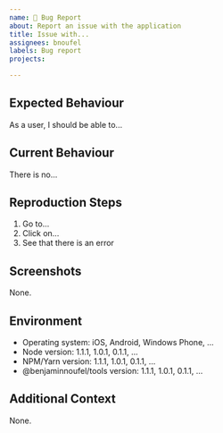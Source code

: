 ```yaml
---
name: 🐛 Bug Report
about: Report an issue with the application
title: Issue with...
assignees: bnoufel
labels: Bug report
projects:

---
```


## Expected Behaviour

As a user, I should be able to...

## Current Behaviour

There is no...

## Reproduction Steps

1. Go to...
2. Click on...
3. See that there is an error

## Screenshots

None.

## Environment

- Operating system: iOS, Android, Windows Phone, ...
- Node version: 1.1.1, 1.0.1, 0.1.1, ...
- NPM/Yarn version: 1.1.1, 1.0.1, 0.1.1, ...
- @benjaminnoufel/tools version: 1.1.1, 1.0.1, 0.1.1, ...

## Additional Context

None.

